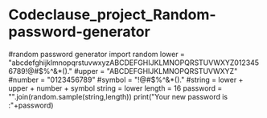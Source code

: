 # Codeclause_project_Random-password-generator

#random password generator
import random
lower = "abcdefghijklmnopqrstuvwxyzABCDEFGHIJKLMNOPQRSTUVWXYZ0123456789!@#$%^&*()."
 #upper = "ABCDEFGHIJKLMNOPQRSTUVWXYZ"
 #number = "0123456789"
 #symbol = "!@#$%^&*()."
 #string = lower + upper + number + symbol
string = lower
length = 16
password = "".join(random.sample(string,length))
print("Your new password is :"+password)
